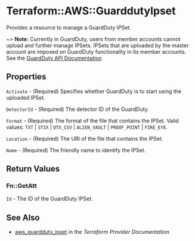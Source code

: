 # Terraform::AWS::GuarddutyIpset

Provides a resource to manage a GuardDuty IPSet.

~> **Note:** Currently in GuardDuty, users from member accounts cannot upload and further manage IPSets. IPSets that are uploaded by the master account are imposed on GuardDuty functionality in its member accounts. See the [GuardDuty API Documentation](https://docs.aws.amazon.com/guardduty/latest/ug/create-ip-set.html)

## Properties

`Activate` - (Required) Specifies whether GuardDuty is to start using the uploaded IPSet.

`DetectorId` - (Required) The detector ID of the GuardDuty.

`Format` - (Required) The format of the file that contains the IPSet. Valid values: `TXT` | `STIX` | `OTX_CSV` | `ALIEN_VAULT` | `PROOF_POINT` | `FIRE_EYE`.

`Location` - (Required) The URI of the file that contains the IPSet.

`Name` - (Required) The friendly name to identify the IPSet.


## Return Values

### Fn::GetAtt

`Id` - The ID of the GuardDuty IPSet.

## See Also

* [aws_guardduty_ipset](https://www.terraform.io/docs/providers/aws/r/guardduty_ipset.html) in the _Terraform Provider Documentation_